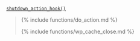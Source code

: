 <p><code><a href="https://developer.wordpress.org/reference/functions/shutdown_action_hook/">shutdown_action_hook()</a></code></p>

<blockquote>

{% include functions/do_action.md %}

{% include functions/wp_cache_close.md %}

</blockquote>